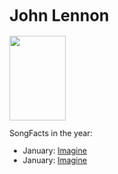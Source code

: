 # John Lennon

<img src="https://upload.wikimedia.org/wikipedia/en/thumb/2/2a/Lennon_Imagine_Sleeve_1975.jpg/220px-Lennon_Imagine_Sleeve_1975.jpg" height="150" width="100" />

SongFacts in the year:

- January: [Imagine](../song/jan/imagine.md)
- January: [Imagine](../song/feb/imagine.md)
